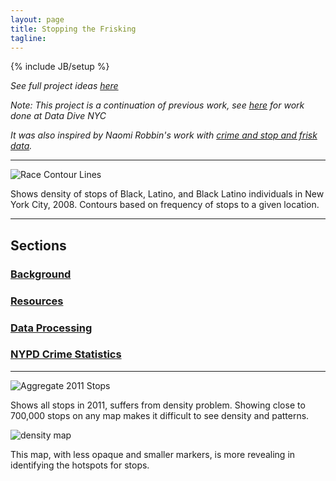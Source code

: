 ```yaml
---
layout: page
title: Stopping the Frisking
tagline: 
---
```

{% include JB/setup %}

*See full project ideas [here](https://github.com/hrwgc/nyc/blob/gh-pages/_posts/project.md)*

*Note: This project is a continuation of previous work, see [here](http://wiki.datawithoutborders.cc/index.php?title=Project:Current_events:NYC_DD:NYCLU) for work done at Data Dive NYC*

*It was also inspired by Naomi Robbin's work with [crime and stop and frisk data](http://www.forbes.com/sites/naomirobbins/2012/03/23/visualizing-stop-and-frisk-and-murder-rates-in-new-york-city/).*

******

![Race Contour Lines]({{ASSET_PATH}}/themes/core/css/img/race-contour-lines.png)

Shows density of stops of Black, Latino, and Black Latino individuals in New York City, 2008. Contours based on frequency of stops to a given location. 

------

## Sections

### [Background](https://github.com/hrwgc/nyc/blob/gh-pages/_posts/project.md)
### [Resources](https://github.com/hrwgc/nyc/blob/gh-pages/_includes/data/readme.md)
### [Data Processing](https://github.com/hrwgc/nyc/blob/gh-pages/_includes/data/data-processing.md)
### [NYPD Crime Statistics](https://github.com/hrwgc/nyc/blob/gh-pages/_includes/data/crime-pdfs/readme.md)

------ 


![Aggregate 2011 Stops]({{ASSET_PATH}}/themes/core/css/img/aggregate2011.png)

Shows all stops in 2011, suffers from density problem. Showing close to 700,000 stops on any map makes it difficult to see density and patterns.


![density map]({{ASSET_PATH}}/themes/core/css/img/density.png)

This map, with less opaque and smaller markers, is more revealing in identifying the hotspots for stops. 
